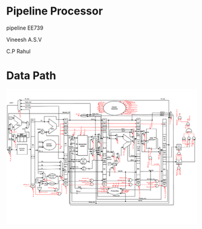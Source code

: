 # Pipeline Processor
pipeline EE739

Vineesh A.S.V

C.P Rahul
# Data Path
![Datapath](/images/data_path.png)
